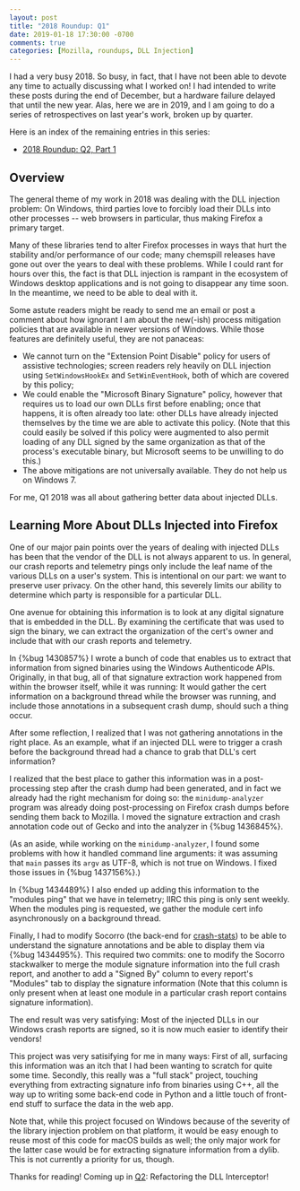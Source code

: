 ```yaml
---
layout: post
title: "2018 Roundup: Q1"
date: 2019-01-18 17:30:00 -0700
comments: true
categories: [Mozilla, roundups, DLL Injection]
---
```

I had a very busy 2018. So busy, in fact, that I have not been able to devote any time to actually 
discussing what I worked on! I had intended to write these posts during the end of December, but a 
hardware failure delayed that until the new year. Alas, here we are in 2019, and I am going to do a 
series of retrospectives on last year's work, broken up by quarter.

Here is an index of the remaining entries in this series:

* [2018 Roundup: Q2, Part 1](http://dblohm7.ca/blog/2019/01/23/2018-roundup-q2-part1/)

Overview
--------

The general theme of my work in 2018 was dealing with the DLL injection problem: On Windows, 
third parties love to forcibly load their DLLs into other processes -- web browsers in particular, 
thus making Firefox a primary target.

Many of these libraries tend to alter Firefox processes in ways that hurt the stability and/or performance 
of our code; many chemspill releases have gone out over the years to deal with these problems. While I 
could rant for hours over this, the fact is that DLL injection is rampant in the ecosystem of Windows 
desktop applications and is not going to disappear any time soon. In the meantime, we need to be able 
to deal with it.

Some astute readers might be ready to send me an email or post a comment about how ignorant I am about 
the new(-ish) process mitigation policies that are available in newer versions of Windows. While those 
features are definitely useful, they are not panaceas:

* We cannot turn on the "Extension Point Disable" policy for users of assistive technologies; screen 
  readers rely heavily on DLL injection using `SetWindowsHookEx` and `SetWinEventHook`, both of which 
  are covered by this policy;
* We could enable the "Microsoft Binary Signature" policy, however that requires us to load our own 
  DLLs first before enabling; once that happens, it is often already too late: other DLLs have already 
  injected themselves by the time we are able to activate this policy. (Note that this could easily be 
  solved if this policy were augmented to also permit loading of any DLL signed by the same organization 
  as that of the process's executable binary, but Microsoft seems to be unwilling to do this.)
* The above mitigations are not universally available. They do not help us on Windows 7.

For me, Q1 2018 was all about gathering better data about injected DLLs.

Learning More About DLLs Injected into Firefox
----------------------------------------------

One of our major pain points over the years of dealing with injected DLLs has been that the vendor of 
the DLL is not always apparent to us. In general, our crash reports and telemetry pings only include 
the leaf name of the various DLLs on a user's system. This is intentional on our part: we want to 
preserve user privacy. On the other hand, this severely limits our ability to determine which party 
is responsible for a particular DLL.

One avenue for obtaining this information is to look at any digital signature that is embedded in the 
DLL. By examining the certificate that was used to sign the binary, we can extract the organization 
of the cert's owner and include that with our crash reports and telemetry.

In {%bug 1430857%} I wrote a bunch of code that enables us to extract that information from signed 
binaries using the Windows Authenticode APIs. Originally, in that bug, all of that signature extraction 
work happened from within the browser itself, while it was running: It would gather the cert information 
on a background thread while the browser was running, and include those annotations in a subsequent 
crash dump, should such a thing occur.

After some reflection, I realized that I was not gathering annotations in the right place. As an example, 
what if an injected DLL were to trigger a crash before the background thread had a chance to grab 
that DLL's cert information?

I realized that the best place to gather this information was in a post-processing step after the 
crash dump had been generated, and in fact we already had the right mechanism for doing so: the 
`minidump-analyzer` program was already doing post-processing on Firefox crash dumps before sending 
them back to Mozilla. I moved the signature extraction and crash annotation code out of Gecko and 
into the analyzer in {%bug 1436845%}.

(As an aside, while working on the `minidump-analyzer`, I found some problems with how it handled 
command line arguments: it was assuming that `main` passes its `argv` as UTF-8, which is not true on 
Windows. I fixed those issues in {%bug 1437156%}.)

In {%bug 1434489%} I also ended up adding this information to the "modules ping" that we have in 
telemetry; IIRC this ping is only sent weekly. When the modules ping is requested, we gather the 
module cert info asynchronously on a background thread.

Finally, I had to modify Socorro (the back-end for [crash-stats](https://crash-stats.mozilla.com)) to 
be able to understand the signature annotations and be able to display them via {%bug 1434495%}. This 
required two commits: one to modify the Socorro stackwalker to merge the module signature information 
into the full crash report, and another to add a "Signed By" column to every report's "Modules" tab to 
display the signature information (Note that this column is only present when at least one module in 
a particular crash report contains signature information).

The end result was very satisfying: Most of the injected DLLs in our Windows crash reports are signed, 
so it is now much easier to identify their vendors!

This project was very satisifying for me in many ways: First of all, surfacing this information was an 
itch that I had been wanting to scratch for quite some time. Secondly, this really was a "full stack" 
project, touching everything from extracting signature info from binaries using C++, all the way up to 
writing some back-end code in Python and a little touch of front-end stuff to surface the data in the 
web app.

Note that, while this project focused on Windows because of the severity of the library injection 
problem on that platform, it would be easy enough to reuse most of this code for macOS builds as well; 
the only major work for the latter case would be for extracting signature information from a dylib. 
This is not currently a priority for us, though.

Thanks for reading! Coming up in [Q2](http://dblohm7.ca/blog/2019/01/23/2018-roundup-q2-part1/): 
Refactoring the DLL Interceptor!

